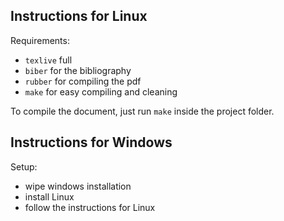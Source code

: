 ## Instructions for Linux

Requirements:
* `texlive` full
* `biber` for the bibliography
* `rubber` for compiling the pdf
* `make` for easy compiling and cleaning

To compile the document, just run `make` inside the project folder.

## Instructions for Windows

Setup:
* wipe windows installation
* install Linux
* follow the instructions for Linux
